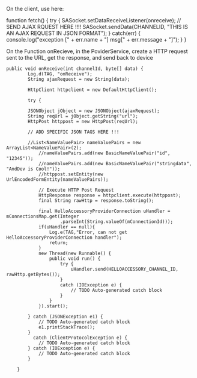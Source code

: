 On the client, use here:

function fetch() {
	try {
		SASocket.setDataReceiveListener(onreceive);
		// SEND AJAX RQUEST HERE !!!!
		SASocket.sendData(CHANNELID, "THIS IS AN AJAX REQUEST IN JSON FORMAT");
	} catch(err) {
		console.log("exception [" + err.name + "] msg[" + err.message + "]");
	}
}



On the Function onRecieve, in the PoviderService, create a HTTP request sent to the URL, get the response, and send back to device


	public void onReceive(int channelId, byte[] data) {
			Log.d(TAG, "onReceive");
			String ajaxRequest = new String(data);
			
			HttpClient httpclient = new DefaultHttpClient();
		   
			try {
			
			JSONObject jObject = new JSONObject(ajaxRequest);
			String reqUrl = jObject.getString("url");	
			HttpPost httppost = new HttpPost(reqUrl);
			
			// ADD SPECIFIC JSON TAGS HERE !!!
			
			//List<NameValuePair> nameValuePairs = new ArrayList<NameValuePair>(2);
	        	//nameValuePairs.add(new BasicNameValuePair("id", "12345"));
		        //nameValuePairs.add(new BasicNameValuePair("stringdata", "AndDev is Cool!"));
		        //httppost.setEntity(new UrlEncodedFormEntity(nameValuePairs));

		        // Execute HTTP Post Request
		        HttpResponse response = httpclient.execute(httppost);
		        final String rawHttp = response.toString();
		        
		        final HelloAccessoryProviderConnection uHandler = mConnectionsMap.get(Integer
						.parseInt(String.valueOf(mConnectionId)));
				if(uHandler == null){
					Log.e(TAG,"Error, can not get HelloAccessoryProviderConnection handler");
					return;
				}
				new Thread(new Runnable() {
					public void run() {
						try {
							uHandler.send(HELLOACCESSORY_CHANNEL_ID, rawHttp.getBytes());
						}
						catch (IOException e) {
					        // TODO Auto-generated catch block
					    } 
					}
				}).start();
		              
			} catch (JSONException e1) {
				// TODO Auto-generated catch block
				e1.printStackTrace();
			}
			  catch (ClientProtocolException e) {
		        // TODO Auto-generated catch block
		    } catch (IOException e) {
		        // TODO Auto-generated catch block
		    } 
			
		}

